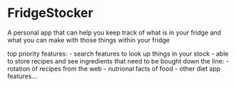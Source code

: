 # FridgeStocker
A personal app that can help you keep track of what is in your fridge and what you can make with those things within your fridge

top priority features:
\- search features to look up things in your stock
\- able to store recipes and see ingredients that need to be bought
down the line:
\- rotation of recipes from the web
\- nutrional facts of food
\- other diet app features...